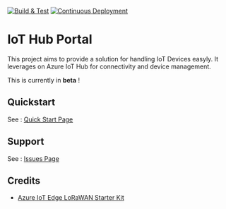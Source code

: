 [![Build & Test](https://github.com/michelin/i4i-iot-hub-portal/actions/workflows/build.yml/badge.svg)](https://github.com/michelin/i4i-iot-hub-portal/actions/workflows/build.yml)
[![Continuous Deployment](https://github.com/michelin/i4i-iot-hub-portal/actions/workflows/publish.yml/badge.svg)](https://github.com/michelin/i4i-iot-hub-portal/actions/workflows/publish.yml)

# IoT Hub Portal

This project aims to provide a solution for handling IoT Devices easyly.
It leverages on Azure IoT Hub for connectivity and device management.

This is currently in **beta** !

## Quickstart

See : [Quick Start Page](./docs/quickstart.md)

## Support

See : [Issues Page](./docs/issues.md)

## Credits

* [Azure IoT Edge LoRaWAN Starter Kit](https://github.com/Azure/iotedge-lorawan-starterkit)